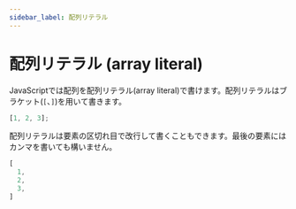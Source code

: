 ```yaml
---
sidebar_label: 配列リテラル
---
```


# 配列リテラル (array literal)

JavaScriptでは配列を配列リテラル(array literal)で書けます。配列リテラルはブラケット(`[`、`]`)を用いて書きます。

```javascript
[1, 2, 3];
```

配列リテラルは要素の区切れ目で改行して書くこともできます。最後の要素にはカンマを書いても構いません。

<!--prettier-ignore-->
```javascript
[
  1,
  2,
  3,
]
```
